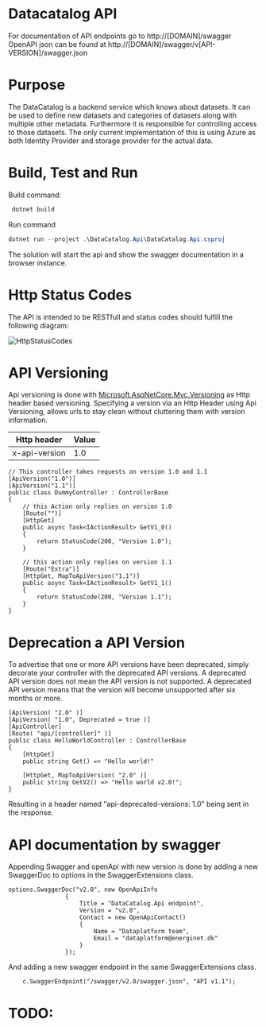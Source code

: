 # Datacatalog API
For documentation of API endpoints go to http://[DOMAIN]/swagger
OpenAPI json can be found at http://[DOMAIN]/swagger/v[API-VERSION]/swagger.json

# Purpose
The DataCatalog is a backend service which knows about datasets. It can be used to define new datasets and categories 
of datasets along with multiple other metadata. Furthermore it is responsible for controlling access to those datasets. 
The only current implementation of this is using Azure as both Identity Provider and storage provider for the actual data.    

# Build, Test and Run
Build command:
```powershell
 dotnet build
```

Run command
```powershell
dotnet run --project .\DataCatalog.Api\DataCatalog.Api.csproj
```
The solution will start the api and show the swagger documentation in a browser instance.

# Http Status Codes
The API is intended to be RESTfull and status codes should fulfill the following diagram:

![HttpStatusCodes](https://camo.githubusercontent.com/d09839bf7ae593fa403793326a9af335e9392d622f89ea3ee13b889c02ece2fc/68747470733a2f2f7261776769746875622e636f6d2f666f722d4745542f687474702d6465636973696f6e2d6469616772616d2f6d61737465722f6874747064642e706e67 "HttpStausCodes")


# API Versioning
Api versioning is done with [Microsoft.AspNetCore.Mvc.Versioning](https://github.com/microsoft/aspnet-api-versioning/wiki) as Http header based versioning.
Specifying a version via an Http Header using Api Versioning, allows urls to stay clean without cluttering them with version information.

| Http header   | Value |
|---------------|-------|
| x-api-version | 1.0   |

```
// This controller takes requests on version 1.0 and 1.1
[ApiVersion("1.0")]
[ApiVersion("1.1")]
public class DummyController : ControllerBase
{
	// this Action only replies on version 1.0
	[Route("")]
	[HttpGet]
	public async Task<IActionResult> GetV1_0()
	{
		return StatusCode(200, "Version 1.0");
	}
	
	// this action only replies on version 1.1
	[Route("Extra")]
	[HttpGet, MapToApiVersion("1.1")]
	public async Task<IActionResult> GetV1_1()
	{
		return StatusCode(200, "Version 1.1");
	}	
}
```

# Deprecation a API Version
To advertise that one or more API versions have been deprecated, simply decorate your controller with the deprecated API versions. A deprecated API version does not mean the API version is not supported. A deprecated API version means that the version will become unsupported after six months or more.


```
[ApiVersion( "2.0" )]
[ApiVersion( "1.0", Deprecated = true )]
[ApiController]
[Route( "api/[controller]" )]
public class HelloWorldController : ControllerBase
{
    [HttpGet]
    public string Get() => "Hello world!"

    [HttpGet, MapToApiVersion( "2.0" )]
    public string GetV2() => "Hello world v2.0!";
}
```

Resulting in a header named "api-deprecated-versions: 1.0" being sent in the response.

# API documentation by swagger 
Appending Swagger and openApi with new version is done by adding a new SwaggerDoc to options in the SwaggerExtensions class.

```
options.SwaggerDoc("v2.0", new OpenApiInfo
                {
                    Title = "DataCatalog.Api endpoint",
                    Version = "v2.0",
                    Contact = new OpenApiContact()
                    {
                        Name = "Dataplatform team",
                        Email = "dataplatform@energinet.dk"
                    }
                });
```

And adding a new swagger endpoint in the same SwaggerExtensions class.

```
	c.SwaggerEndpoint("/swagger/v2.0/swagger.json", "API v1.1");
```

# TODO:
